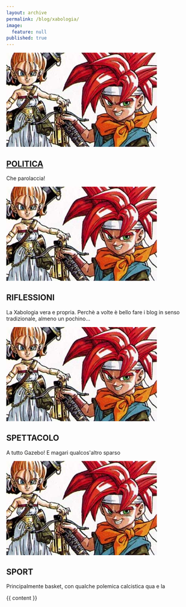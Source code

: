 ```yaml
---
layout: archive
permalink: /blog/xabologia/
image: 
  feature: null
published: true
---
```


<div id="main" role="main">     
  <div class="wrap">

<div class="tile">
  <a href="#"><img src="/images/TeaserChronoTrigger.jpg"></div>
  <h2 class="post-title"><i class="fa fa-globe"></i> POLITICA</h2></a>
  <p class="post-excerpt">Che parolaccia!</p>
</div><!-- /.tile -->

<div class="tile">
  <img src="/images/TeaserChronoTrigger.jpg">
  <h2 class="post-title"> <i class="fa fa-heartbeat"></i> RIFLESSIONI</h2>
  <p class="post-excerpt">La Xabologia vera e propria. Perchè a volte è bello fare i blog in senso tradizionale, almeno un pochino...</p> 
</div><!-- /.tile -->

<div class="tile">
  <img src="/images/TeaserChronoTrigger.jpg">
  <h2 class="post-title"><i class="fa fa-camera-retro"></i> SPETTACOLO</h2>
  <p class="post-excerpt">A tutto Gazebo! E magari qualcos'altro sparso</p>
</div><!-- /.tile -->

<div class="tile">
  <img src="/images/TeaserChronoTrigger.jpg">
  <h2 class="post-title"><i class="fa fa-soccer-ball-o"></i> SPORT</h2>
  <p class="post-excerpt">Principalmente basket, con qualche polemica calcistica qua e la</p>
</div><!-- /.tile -->

</div><!-- /.tiles -->

<div class="archive-wrap">
      <div class="page-content">
        {{ content }}
      </div><!-- /.page-content -->
    </div class="archive-wrap"><!-- /.archive-wrap -->

</div>
